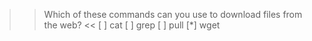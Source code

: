 >>Which of these commands can you use to download files from the web?   <<
[ ] cat
[ ] grep
[ ] pull
[*] wget